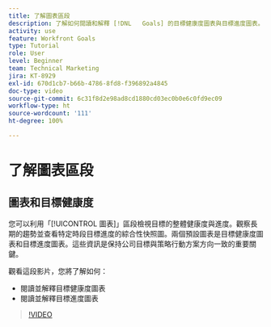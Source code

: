 ```yaml
---
title: 了解圖表區段
description: 了解如何閱讀和解釋 [!DNL   Goals] 的目標健康度圖表與目標進度圖表。
activity: use
feature: Workfront Goals
type: Tutorial
role: User
level: Beginner
team: Technical Marketing
jira: KT-8929
exl-id: 670d1cb7-b66b-4786-8fd8-f396892a4845
doc-type: video
source-git-commit: 6c31f8d2e98ad8cd1880cd03ec0b0e6c0fd9ec09
workflow-type: ht
source-wordcount: '111'
ht-degree: 100%

---
```


# 了解圖表區段

## 圖表和目標健康度

您可以利用「[!UICONTROL 圖表]」區段檢視目標的整體健康度與進度。觀察長期的趨勢並查看特定時段目標進度的綜合性快照圖。兩個預設圖表是目標健康度圖表和目標進度圖表。這些資訊是保持公司目標與策略行動方案方向一致的重要關鍵。

觀看這段影片，您將了解如何：

* 閱讀並解釋目標健康度圖表
* 閱讀並解釋目標進度圖表

>[!VIDEO](https://video.tv.adobe.com/v/335201/?quality=12&learn=on)
